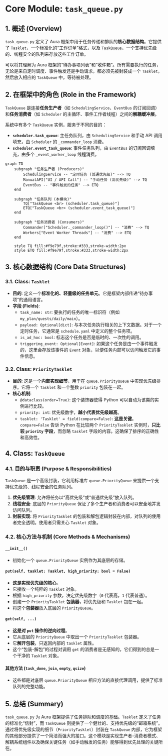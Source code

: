 
# **Core Module: `task_queue.py`**

## **1. 概述 (Overview)**

`task_queue.py` 定义了 Aura 框架中用于任务传递和排队的**核心数据结构**。它提供了 `Tasklet`，一个标准化的“工作订单”格式，以及 `TaskQueue`，一个支持优先级的、线程安全的队列来存放这些工作订单。

可以将其理解为 Aura 框架的“待办事项列表”和“收件箱”。所有需要执行的任务，无论是来自定时调度、事件触发还是手动请求，都必须先被封装成一个 `Tasklet`，然后放入相应的 `TaskQueue` 中，等待被处理。

## **2. 在框架中的角色 (Role in the Framework)**

`TaskQueue` 是连接**任务生产者**（如 `SchedulingService`、`EventBus` 的订阅回调）和**任务消费者**（如 `Scheduler` 的主循环、事件工作者线程）之间的**解耦缓冲层**。

系统中有多个 `TaskQueue` 实例，服务于不同的目的：
*   **`scheduler.task_queue`**: 主任务队列，由 `SchedulingService` 和手动 API 调用填充，由 `Scheduler` 的 `_commander_loop` 消费。
*   **`scheduler.event_task_queue`**: 事件任务队列，由 `EventBus` 的订阅回调填充，由多个 `_event_worker_loop` 线程消费。

```mermaid
graph TD
    subgraph "任务生产者 (Producers)"
        SchedulingService -- "定时任务 (普通优先级)" --> TQ
        ManualAPI["UI / API Call"] -- "手动任务 (高优先级)" --> TQ
        EventBus -- "事件触发的任务" --> ETQ
    end

    subgraph "任务队列 (本模块)"
        TQ["TaskQueue <br> (scheduler.task_queue)"]
        ETQ["TaskQueue <br> (scheduler.event_task_queue)"]
    end

    subgraph "任务消费者 (Consumers)"
        Commander["Scheduler._commander_loop()"] -- "消费" --> TQ
        Workers["Event Worker Threads"] -- "消费" --> ETQ
    end

    style TQ fill:#f9e79f,stroke:#333,stroke-width:2px
    style ETQ fill:#f9e79f,stroke:#333,stroke-width:2px
```

## **3. 核心数据结构 (Core Data Structures)**

### **3.1. Class: `Tasklet`**

*   **目的**: 定义一个**标准化的、轻量级的任务单元**。它是框架内部传递“待办事项”的通用语言。
*   **字段 (Fields)**:
    *   `task_name: str`: 要执行的任务的唯一标识符（例如 `my_plan/quests/daily/main`）。
    *   `payload: Optional[dict]`: 与本次任务执行相关的上下文数据。对于一个定时任务，它通常是 `schedule.yaml` 中定义的整个任务项。
    *   `is_ad_hoc: bool`: 标志这个任务是否是临时的、一次性的调用。
    *   `triggering_event: Optional[Event]`: 如果这个任务是由一个事件触发的，这里会存放该事件的 `Event` 对象，以便任务内部可以访问触发它的事件信息。

### **3.2. Class: `PriorityTasklet`**

*   **目的**: 这是一个**内部实现细节**，用于在 `queue.PriorityQueue` 中实现优先级排序。它将一个 `Tasklet` 和一个整数 `priority` 包装在一起。
*   **核心机制**:
    *   `@dataclass(order=True)`: 这个装饰器使得 Python 可以自动为该类的实例进行比较。
    *   `priority: int`: 优先级数字，**越小代表优先级越高**。
    *   `tasklet: 'Tasklet' = field(compare=False)`: **这是关键**。`compare=False` 告诉 Python 在比较两个 `PriorityTasklet` 实例时，**只比较 `priority` 字段**，而忽略 `tasklet` 字段的内容。这确保了排序的正确性和高效性。

## **4. Class: `TaskQueue`**

### **4.1. 目的与职责 (Purpose & Responsibilities)**

`TaskQueue` 是一个高级封装，它利用标准库 `queue.PriorityQueue` 来提供一个支持优先级的、线程安全的任务队列。

1.  **优先级管理**: 允许将任务以“高优先级”或“普通优先级”放入队列。
2.  **线程安全**: 底层的 `PriorityQueue` 保证了多个生产者和消费者可以安全地并发访问队列。
3.  **封装实现**: 将 `PriorityTasklet` 的包装和解包逻辑封装在内部，对队列的使用者完全透明。使用者只需关心 `Tasklet` 对象。

### **4.2. 核心方法与机制 (Core Methods & Mechanisms)**

#### **`__init__()`**
*   初始化一个 `queue.PriorityQueue` 实例作为其底层的存储。

#### **`put(self, tasklet: Tasklet, high_priority: bool = False)`**
*   **这是实现优先级的核心**。
*   它接收一个纯粹的 `Tasklet` 对象。
*   根据 `high_priority` 参数，决定优先级数字（`0` 代表高，`1` 代表普通）。
*   创建一个 `PriorityTasklet` **包装器**，将优先级和 `Tasklet` 包在一起。
*   将这个**包装器**放入底层的 `PriorityQueue`。

#### **`get(self, ...)`**
*   **这是对 `put` 操作的逆向过程**。
*   它从底层的 `PriorityQueue` 中取出一个 `PriorityTasklet` 包装器。
*   它**解开包装**，只返回内部的 `tasklet` 属性。
*   这个“包装-解包”的过程对调用 `get` 的消费者是无感知的，它们得到的总是一个干净的 `Tasklet` 对象。

#### **其他方法 (`task_done`, `join`, `empty`, `qsize`)**
*   这些都是对底层 `queue.PriorityQueue` 相应方法的直接代理调用，提供了标准队列的完整功能。

## **5. 总结 (Summary)**

`task_queue.py` 为 Aura 框架提供了任务排队和调度的基础。`Tasklet` 定义了任务的标准化“信封”，而 `TaskQueue` 则提供了一个健壮的、支持优先级的“邮箱系统”。通过将优先级实现的细节（`PriorityTasklet`）封装在 `TaskQueue` 内部，它为框架的其他部分提供了一个简洁而强大的接口。这个模块是实现生产者-消费者模式、解耦系统组件以及确保关键任务（如手动触发的任务）能够得到优先处理的关键所在。

